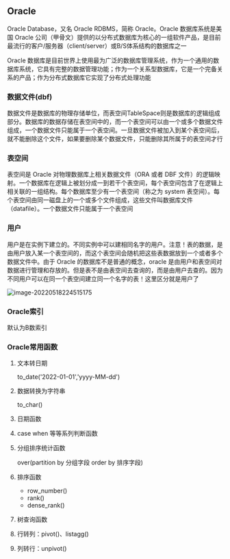 ## Oracle

Oracle Database，又名 Oracle RDBMS，简称 Oracle。Oracle 数据库系统是美国 Oracle 公司（甲骨文）提供的以分布式数据库为核心的一组软件产品，是目前最流行的客户/服务器（client/server）或B/S体系结构的数据库之一 

Oracle 数据库是目前世界上使用最为广泛的数据库管理系统，作为一个通用的数据库系统，它具有完整的数据管理功能；作为一个关系型数据库，它是一个完备关系的产品；作为分布式数据库它实现了分布式处理功能

### 数据文件(dbf)

数据文件是数据库的物理存储单位，而表空间TableSpace则是数据库的逻辑组成部分。数据库的数据存储在表空间中的，而一个表空间可以由一个或多个数据文件组成，一个数据文件只能属于一个表空间。一旦数据文件被加入到某个表空间后，就不能删除这个文件，如果要删除某个数据文件，只能删除其所属于的表空间才行

### 表空间

表空间是 Oracle 对物理数据库上相关数据文件（ORA 或者 DBF 文件）的逻辑映射。一个数据库在逻辑上被划分成一到若干个表空间，每个表空间包含了在逻辑上相关联的一组结构。每个数据库至少有一个表空间（称之为 system 表空间）。每个表空间由同一磁盘上的一个或多个文件组成，这些文件叫数据库文件（datafile）。一个数据文件只能属于一个表空间

### 用户

用户是在实例下建立的。不同实例中可以建相同名字的用户。注意！表的数据，是由用户放入某一个表空间的，而这个表空间会随机把这些表数据放到一个或者多个数据文件中。由于 Oracle 的数据库不是普通的概念，oracle 是由用户和表空间对数据进行管理和存放的。但是表不是由表空间去查询的，而是由用户去查的。因为不同用户可以在同一个表空间建立同一个名字的表！这里区分就是用户了

![image-20220518224515175](https://pic-typora-qc.oss-cn-chengdu.aliyuncs.com/oracle_img/202205182246140.png)



### Oracle索引

默认为B数索引





### Oracle常用函数

1. 文本转日期

   to_date('2022-01-01','yyyy-MM-dd')

2. 数据转换为字符串

   to_char()

3. 日期函数

4. case when 等等系列判断函数

5. 分组排序统计函数

   over(partition by 分组字段 order by 排序字段)

6. 排序函数

   - row_number()
   - rank()
   - dense_rank()

7. 树查询函数

8. 行转列：pivot()、listagg()

9. 列转行：unpivot()

   